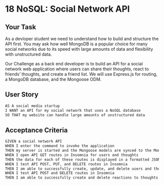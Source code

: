 
# 18 NoSQL: Social Network API

## Your Task

As a devloper student we need to understand how to build and structure the API first. You may ask how well MongoDB is a popular choice for many social networks due to its speed with large amounts of data and flexibility with unstructured data. 

Our Challenge as a back end developer is to build an API for a social network web application where users can share their thoughts, react to friends’ thoughts, and create a friend list. We will use Express.js for routing, a MongoDB database, and the Mongoose ODM.


## User Story

```md
AS A social media startup
I WANT an API for my social network that uses a NoSQL database
SO THAT my website can handle large amounts of unstructured data
```

## Acceptance Criteria

```md
GIVEN a social network API
WHEN I enter the command to invoke the application
THEN my server is started and the Mongoose models are synced to the MongoDB database
WHEN I open API GET routes in Insomnia for users and thoughts
THEN the data for each of these routes is displayed in a formatted JSON
WHEN I test API POST, PUT, and DELETE routes in Insomnia
THEN I am able to successfully create, update, and delete users and thoughts in my database
WHEN I test API POST and DELETE routes in Insomnia
THEN I am able to successfully create and delete reactions to thoughts and add and remove friends to a user’s friend list
```


